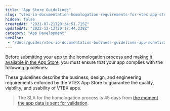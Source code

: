 ```yaml
---
title: "App Store Guidelines"
slug: "vtex-io-documentation-homologation-requirements-for-vtex-app-store"
hidden: false
createdAt: "2021-07-21T20:34:51.715Z"
updatedAt: "2022-12-13T20:17:44.238Z"
category: "App Development"
seeAlso:
 - "/docs/guides/vtex-io-documentation-business-guidelines-app-monetization"
---
```

Before submitting your app to the homologation process and [making it available in the App Store](https://developers.vtex.com/docs/guides/vtex-io-documentation-10-making-your-app-publicly-available#submitting-your-app-to-the-vtex-app-store), you must ensure that your app complies with the following guidelines:

<Flex>

<WhatsNextCard
title="App monetization"
description="Learn how to monetize your app at the VTEX App Store with our different business models."
linkTo="https://developers.vtex.com/docs/guides/vtex-io-documentation-business-guidelines-app-monetization"
linkTitle="See more"
/>

<WhatsNextCard
title="Marketing guidelines"
description="Prepare your app's page and promote it at the VTEX App Store."
linkTo="https://developers.vtex.com/docs/guides/vtex-io-documentation-business-guidelines-marketing-assets"
linkTitle="See more"
/>

<WhatsNextCard
title="User experience guidelines"
description="Refer to our recommended practices for designing an IO app."
linkTo="https://developers.vtex.com/docs/guides/vtex-io-documentation-design-guidelines"
linkTitle="See more"
/>

<WhatsNextCard
title="Engineering guidelines"
description="Refer to our coding guidelines to guarantee the quality and usability of your IO app."
linkTo="https://developers.vtex.com/docs/guides/vtex-io-documentation-engineering-guidelines"
linkTitle="See more"
/>

<WhatsNextCard
title="Documentation guidelines"
description="Refer to our documentation guidelines to create clear, engaging, and effective documentation for your IO app."
linkTo="https://developers.vtex.com/docs/guides/vtex-io-documentation-docs-guidelines"
linkTitle="See more"
/>
</Flex>

These guidelines describe the business, design, and engineering requirements enforced by the VTEX App Store to guarantee the quality, viability, and usability of VTEX apps.

> The SLA for the homologation process is 45 days from [the moment the app data is sent for validation](https://developers.vtex.com/docs/guides/vtex-io-documentation-submitting-your-app-in-the-vtex-app-store#step-2-sending-the-app-data-for-validation).
